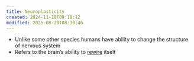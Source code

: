 ```yaml
---
title: Neuroplasticity
created: 2024-11-18T09:18:12
modified: 2025-08-29T08:30:46
---
```


* Unlike some other species humans have ability to change the structure of nervous system
* Refers to the brain’s ability to [rewire](a-true-transformation-begins-with-a-mental-shift.md) itself
